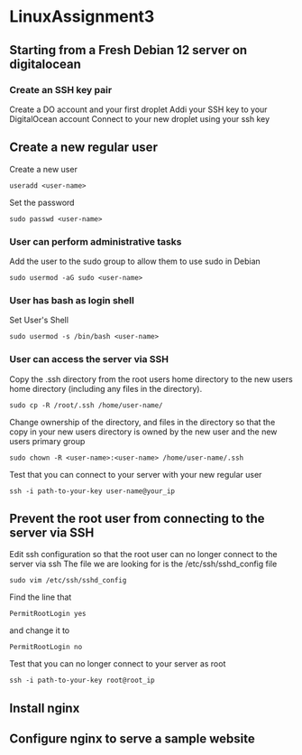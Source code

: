 # LinuxAssignment3
## Starting from a Fresh Debian 12 server on digitalocean
### Create an SSH key pair
Create a DO account and your first droplet
Addi your SSH key to your DigitalOcean account
Connect to your new droplet using your ssh key
## Create a new regular user
Create a new user
```
useradd <user-name>
```
Set the password
```
sudo passwd <user-name>
```
### User can perform administrative tasks
Add the user to the sudo group to allow them to use sudo in Debian
```
sudo usermod -aG sudo <user-name>
```
### User has bash as login shell
Set User's Shell
```
sudo usermod -s /bin/bash <user-name>
```
### User can access the server via SSH
Copy the .ssh directory from the root users home directory to the new users home directory (including any files in the directory).
```
sudo cp -R /root/.ssh /home/user-name/
```
Change ownership of the directory, and files in the directory so that the copy in your new users directory is owned by the new user and the new users primary group
```
sudo chown -R <user-name>:<user-name> /home/user-name/.ssh
```
Test that you can connect to your server with your new regular user
```
ssh -i path-to-your-key user-name@your_ip
```
## Prevent the root user from connecting to the server via SSH
Edit ssh configuration so that the root user can no longer connect to the server via ssh
The file we are looking for is the /etc/ssh/sshd_config file
```
sudo vim /etc/ssh/sshd_config
```
Find the line that
```
PermitRootLogin yes
```
and change it to
```
PermitRootLogin no
```
Test that you can no longer connect to your server as root
```
ssh -i path-to-your-key root@root_ip
```
## Install nginx
## Configure nginx to serve a sample website
